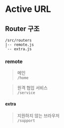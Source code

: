 # Active URL

## Router 구조

```
/src/routers
|-- remote.js
`-- extra.js
```

### remote

> 메인\
`/home`

> 원격 협업 서비스\
`/service`

#### extra

> 지원하지 않는 브라우저\
`/support`
